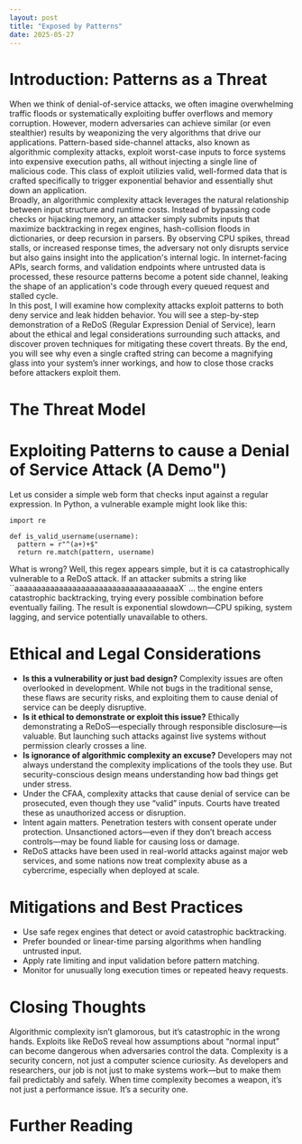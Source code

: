 ```yaml
---
layout: post
title: "Exposed by Patterns"
date: 2025-05-27
---
```

# Introduction: Patterns as a Threat
When we think of denial-of-service attacks, we often imagine overwhelming traffic floods or systematically exploiting buffer overflows and memory corruption. However, modern adversaries can achieve similar (or even stealthier) results by weaponizing the very algorithms that drive our applications. Pattern-based side-channel attacks, also known as algorithmic complexity attacks, exploit worst-case inputs to force systems into expensive execution paths, all without injecting a single line of malicious code. This class of exploit utilizies valid, well-formed data that is crafted specifically to trigger exponential behavior and essentially shut down an application.  
Broadly, an algorithmic complexity attack leverages the natural relationship between input structure and runtime costs. Instead of bypassing code checks or hijacking memory, an attacker simply submits inputs that maximize backtracking in regex engines, hash-collision floods in dictionaries, or deep recursion in parsers. By observing CPU spikes, thread stalls, or increased response times, the adversary not only disrupts service but also gains insight into the application's internal logic. In internet-facing APIs, search forms, and validation endpoints where untrusted data is processed, these resource patterns become a potent side channel, leaking the shape of an application's code through every queued request and stalled cycle.  
In this post, I will examine how complexity attacks exploit patterns to both deny service and leak hidden behavior. You will see a step-by-step demonstration of a ReDoS (Regular Expression Denial of Service), learn about the ethical and legal considerations surrounding such attacks, and discover proven techniques for mitigating these covert threats. By the end, you will see why even a single crafted string can become a magnifying glass into your system’s inner workings, and how to close those cracks before attackers exploit them.

# The Threat Model

# Exploiting Patterns to cause a Denial of Service Attack (A Demo")
Let us consider a simple web form that checks input against a regular expression. In Python, a vulnerable example might look like this:
```
import re

def is_valid_username(username):
  pattern = r"^(a+)+$"
  return re.match(pattern, username)
```
What is wrong? Well, this regex appears simple, but it is ca catastrophically vulnerable to a ReDoS attack. If an attacker submits a string like ``aaaaaaaaaaaaaaaaaaaaaaaaaaaaaaaaaaaaaX` ... the engine enters catastrophic backtracking, trying every possible combination before eventually failing. The result is exponential slowdown—CPU spiking, system lagging, and service potentially unavailable to others.

# Ethical and Legal Considerations
- **Is this a vulnerability or just bad design?** Complexity issues are often overlooked in development. While not bugs in the traditional sense, these flaws are security risks, and exploiting them to cause denial of service can be deeply disruptive.
- **Is it ethical to demonstrate or exploit this issue?** Ethically demonstrating a ReDoS—especially through responsible disclosure—is valuable. But launching such attacks against live systems without permission clearly crosses a line.
- **Is ignorance of algorithmic complexity an excuse?** Developers may not always understand the complexity implications of the tools they use. But security-conscious design means understanding how bad things get under stress.
- Under the CFAA, complexity attacks that cause denial of service can be prosecuted, even though they use “valid” inputs. Courts have treated these as unauthorized access or disruption.
- Intent again matters. Penetration testers with consent operate under protection. Unsanctioned actors—even if they don’t breach access controls—may be found liable for causing loss or damage.
- ReDoS attacks have been used in real-world attacks against major web services, and some nations now treat complexity abuse as a cybercrime, especially when deployed at scale.

# Mitigations and Best Practices
- Use safe regex engines that detect or avoid catastrophic backtracking.
- Prefer bounded or linear-time parsing algorithms when handling untrusted input.
- Apply rate limiting and input validation before pattern matching.
- Monitor for unusually long execution times or repeated heavy requests.

# Closing Thoughts
Algorithmic complexity isn’t glamorous, but it’s catastrophic in the wrong hands. Exploits like ReDoS reveal how assumptions about “normal input” can become dangerous when adversaries control the data. Complexity is a security concern, not just a computer science curiosity.
As developers and researchers, our job is not just to make systems work—but to make them fail predictably and safely. When time complexity becomes a weapon, it’s not just a performance issue. It’s a security one.

# Further Reading
